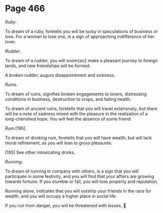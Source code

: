 # Page 466
_Ruby_.


To dream of a ruby, foretells you will be lucky in speculations of business
or love. For a woman to lose one, is a sign of approaching indifference
of her lover.


_Rudder_.


To dream of a rudder, you will soom{sic} make a pleasant journey
to foreign lands, and new friendships will be formed.


A broken rudder, augurs disappointment and sickness.


_Ruins_.


To dream of ruins, signifies broken engagements to lovers,
distressing conditions in business, destruction to crops,
and failing health.


To dream of ancient ruins, foretells that you will travel extensively,
but there will be a note of sadness mixed with the pleasure in the realization
of a long-cherished hope. You will feel the absence of some friend.


_Rum_.[195]


To dream of drinking rum, foretells that you will have wealth,
but will lack moral refinement, as you will lean to gross pleasures.



[195] See other intoxicating drinks.


_Running_.


To dream of running in company with others, is a sign that you
will participate in some festivity, and you will find that your
affairs are growing towards fortune. If you stumble or fall,
you will lose property and reputation.


Running alone, indicates that you will outstrip your friends in the race
for wealth, and you will occupy a higher place in social life.


If you run from danger, you will be threatened with losses,
